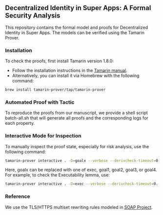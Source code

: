 ## Decentralized Identity in Super Apps: A Formal Security Analysis

This repository contains the formal model and proofs for Decentralized Identity in Super Apps. The models can be verified using the Tamarin Prover.

### Installation

To check the proofs, first install Tamarin version 1.8.0:
- Follow the installation instructions in the [Tamarin manual](https://tamarin-prover.com/manual/master/book/002_installation.html).
- Alternatively, you can install it via Homebrew with the following command:

```bash
brew install tamarin-prover/tap/tamarin-prover
```

### Automated Proof with Tactic
To reproduce the proofs from our manuscript, we provide a shell script batch-all.sh that will generate all proofs and the corresponding logs for each property.


### Interactive Mode for Inspection

To manually inspect the proof state, especially for risk analysis, use the following command:
```bash
tamarin-prover interactive . -D=goalx --verbose --derivcheck-timeout=0.
```
Here, goalx can be replaced with one of exec, goal1, goal2, goal3, or goal4. For example, to check the Executability lemma, use:

```bash
tamarin-prover interactive . -D=exec --verbose --derivcheck-timeout=0.
```

### Reference
We use the TLS/HTTPS multiset rewriting rules modeled in [SOAP Project](https://github.com/soap-wg/soap-proofs/tree/main). 
